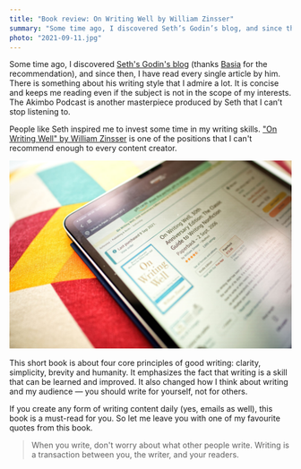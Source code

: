```yaml
---
title: "Book review: On Writing Well by William Zinsser"
summary: "Some time ago, I discovered Seth’s Godin’s blog, and since then, I have read every single article by him. There is something about his writing style that I admire a lot. It is concise and keeps me reading even if the subject is not in the scope of my interests. People like Seth inspired me to invest some time in my writing skills."
photo: "2021-09-11.jpg"
---
```


Some time ago, I discovered [Seth's Godin's blog](https://seths.blog) (thanks [Basia](https://twitter.com/barbs_zarzycka)  for the recommendation), and since then, I have read every single article by him. There is something about his writing style that I admire a lot. It is concise and keeps me reading even if the subject is not in the scope of my interests. The Akimbo Podcast is another masterpiece produced by Seth that I can’t stop listening to.

People like Seth inspired me to invest some time in my writing skills. ["On Writing Well" by William Zinsser](https://www.goodreads.com/book/show/53343.On_Writing_Well)  is one of the positions that I can't recommend enough to every content creator.

![On Writing Well by William Zinsser](2021-09-11-1.jpg)

This short book is about four core principles of good writing: clarity, simplicity, brevity and humanity. It emphasizes the fact that writing is a skill that can be learned and improved. It also changed how I think about writing and my audience — you should write for yourself, not for others.

If you create any form of writing content daily (yes, emails as well), this book is a must-read for you. So let me leave you with one of my favourite quotes from this book.

> When you write, don't worry about what other people write. Writing is a transaction between you, the writer, and your readers.
